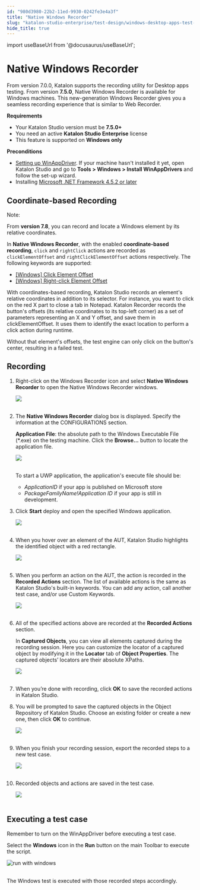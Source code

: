 ```yaml
---
id: "980d3980-22b2-11ed-9930-0242fe3e4a3f"
title: "Native Windows Recorder"
slug: "katalon-studio-enterprise/test-design/windows-desktop-apps-test-design/windows-record-and-spy-utilities/native-windows-recorder"
hide_title: true
---
```

import useBaseUrl from '@docusaurus/useBaseUrl';


# <a id="id" class="anchor_top_offset"/><a id="ariaid-title1" class="anchor_top_offset"/>Native Windows Recorder

<p xmlns="http://www.w3.org/1999/xhtml" className="p">From version 7.0.0, Katalon supports the recording utility for   Desktop apps testing. From version <strong className="ph b">7.5.0</strong>, Native   Windows Recorder is available for Windows machines. This   new-generation Windows Recorder gives you a seamless recording   experience that is similar to Web Recorder.</p> 
<p xmlns="http://www.w3.org/1999/xhtml" className="p">   <strong className="ph b">Requirements</strong> </p> 
<ul xmlns="http://www.w3.org/1999/xhtml" className="ul"><li className="li">Your Katalon Studio version must be     <strong className="ph b">7.5.0+</strong>   </li><li className="li">You need an active <strong className="ph b">Katalon Studio Enterprise</strong>     license</li><li className="li">This feature is supported on <strong className="ph b">Windows only</strong>   </li></ul> 
<p xmlns="http://www.w3.org/1999/xhtml" className="p">   <strong className="ph b">Preconditions</strong> </p> 
<ul xmlns="http://www.w3.org/1999/xhtml" className="ul"><li className="li"><a className="xref" href="/docs/legacy/katalon-studio-enterprise/create-tests-and-projects/configure-test-cases/windows-desktop-apps-testing/set-up-winappdriver">Setting       up WinAppDriver</a>. If your machine hasn't installed it yet, open     Katalon Studio and go to <strong className="ph b">Tools &gt; Windows &gt; Install       WinAppDrivers</strong> and follow the set-up wizard.</li><li className="li">Installing <a className="xref j-external-link" href="https://dotnet.microsoft.com/download/dotnet-framework/net452" target="_blank">Microsoft       .NET Framework 4.5.2 or later</a>   </li></ul> 
    

## <a id="id_1" class="anchor_top_offset"/>Coordinate-based Recording

    
      
<div xmlns="http://www.w3.org/1999/xhtml" className="note note note_note"><span className="note__title">Note:</span> 
  <p className="p">From <strong className="ph b">version 7.8</strong>, you can record and locate a
    Windows element by its relative coordinates.</p>
</div>
      
<p xmlns="http://www.w3.org/1999/xhtml" className="p">In <strong className="ph b">Native Windows Recorder</strong>, with the enabled   <strong className="ph b">coordinate-based recording</strong>, <code className="ph codeph">click</code> and   <code className="ph codeph">rightClick</code> actions are recorded as   <code className="ph codeph">clickElementOffset</code> and   <code className="ph codeph">rightClickElementOffset</code> actions respectively. The   following keywords are supported:</p> 
      
<ul xmlns="http://www.w3.org/1999/xhtml" className="ul">   <li className="li">     <a className="xref" href="/docs/legacy/katalon-studio-enterprise/keywords/windows-keywords/windows-click-element-offset">[Windows]       Click Element Offset</a>   </li>   <li className="li">     <a className="xref" href="/docs/legacy/katalon-studio-enterprise/keywords/windows-keywords/windows-right-click-element-offset">[Windows]       Right-click Element Offset</a>   </li> </ul> 
      
<p xmlns="http://www.w3.org/1999/xhtml" className="p">With coordinates-based recording, Katalon Studio records an   element's relative coordinates in addition to its selector. For   instance, you want to click on the red X part to close a tab in   Notepad. Katalon Recorder records the button's offsets (its   relative coordinates to its top-left corner) as a set of parameters   representing an X and Y offset, and save them in   clickElementOffset. It uses them to identify the exact location to   perform a click action during runtime.</p> 
      
<p xmlns="http://www.w3.org/1999/xhtml" className="p">Without that element's offsets, the test engine can only click   on the button's center, resulting in a failed test.</p> 
    
  

## <a id="id_2" class="anchor_top_offset"/>Recording

<ol xmlns="http://www.w3.org/1999/xhtml" className="ol"><li className="li">     <p className="p">Right-click on the Windows Recorder icon and select       <strong className="ph b">Native Windows Recorder</strong> to open the Native Windows       Recorder windows.</p>     <p className="p">       <img className="image" src={useBaseUrl("https://github.com/katalon-studio/docs-images/raw/master/katalon-studio/docs/native-windows-recorder/open.png")} /><br /><br />     </p>   </li><li className="li">     <p className="p">The <strong className="ph b">Native Windows Recorder</strong> dialog box is       displayed. Specify the information at the CONFIGURATIONS       section.</p>     <p className="p">       <strong className="ph b">Application File</strong>: the absolute path to the       Windows Executable File (*.exe) on the testing machine. Click the       <strong className="ph b">Browse...</strong> button to locate the application       file.</p>     <p className="p">       <img className="image" src={useBaseUrl("https://github.com/katalon-studio/docs-images/raw/master/katalon-studio/docs/native-windows-recorder/app-file.png")} /><br /><br />     </p>     <p className="p">To start a UWP application, the application's execute file       should be:</p>     <ul className="ul"><li className="li">         <em className="ph i">ApplicationID</em> if your app is published on Microsoft         store</li><li className="li">         <em className="ph i">PackageFamilyName!Application ID</em> if your app is still         in development.</li></ul>   </li><li className="li">     <p className="p">Click <strong className="ph b">Start</strong> deploy and open the specified       Windows application.</p>     <p className="p">       <img className="image" src={useBaseUrl("https://github.com/katalon-studio/docs-images/raw/master/katalon-studio/docs/native-windows-recorder/action-bar.png")} /><br /><br />     </p>   </li><li className="li">     <p className="p">When you hover over an element of the AUT, Katalon Studio       highlights the identified object with a red rectangle.</p>     <p className="p">       <img className="image" src={useBaseUrl("https://github.com/katalon-studio/docs-images/raw/master/katalon-studio/docs/native-windows-recorder/hover-highlight.png")} /><br /><br />     </p>   </li><li className="li">     <p className="p">When you perform an action on the AUT, the action is recorded in       the <strong className="ph b">Recorded Actions</strong> section. The list of       available actions is the same as Katalon Studio's built-in       keywords. You can add any action, call another test case, and/or       use Custom Keywords.</p>     <p className="p">       <img className="image" src={useBaseUrl("https://github.com/katalon-studio/docs-images/raw/master/katalon-studio/docs/native-windows-recorder/recorded-actions.png")} /><br /><br />     </p>   </li><li className="li">     <p className="p">All of the specified actions above are recorded at the       <strong className="ph b">Recorded Actions</strong> section.</p>     <p className="p">In <strong className="ph b">Captured Objects</strong>, you can view all elements       captured during the recording session. Here you can customize the       locator of a captured object by modifying it in the       <strong className="ph b">Locator</strong> tab of <strong className="ph b">Object Properties</strong>.       The captured objects’ locators are their absolute XPaths.</p>     <p className="p">       <img className="image" src={useBaseUrl("https://github.com/katalon-studio/docs-images/raw/master/katalon-studio/docs/native-windows-recorder/captured-objects.png")} /><br /><br />     </p>   </li><li className="li">     <p className="p">When you’re done with recording, click <strong className="ph b">OK</strong>       to save the recorded actions in Katalon Studio.</p>   </li><li className="li">     <p className="p">You will be prompted to save the captured objects in the Object       Repository of Katalon Studio. Choose an existing folder or create a       new one, then click <strong className="ph b">OK</strong> to continue.</p>     <p className="p">       <img className="image" height={258} src={useBaseUrl("https://github.com/katalon-studio/docs-images/raw/master/katalon-studio/docs/record-windows-actions/Step9.png")} width={267} /><br /><br />     </p>   </li><li className="li">     <p className="p">When you finish your recording session, export the recorded       steps to a new test case.</p>     <p className="p">       <img className="image" height={197} src={useBaseUrl("https://github.com/katalon-studio/docs-images/raw/master/katalon-studio/docs/record-windows-actions/Export-new-TC.png")} width={494} /><br /><br />     </p>   </li><li className="li">     <p className="p">  Recorded objects and actions are saved in the test case.</p>     <p className="p">       <img className="image" height={191} src={useBaseUrl("https://github.com/katalon-studio/docs-images/raw/master/katalon-studio/docs/record-windows-actions/test-case.png")} width={609} /><br /><br />     </p>   </li></ol> 

## <a id="id_3" class="anchor_top_offset"/>Executing a test case

<p xmlns="http://www.w3.org/1999/xhtml" className="p">Remember to turn on the WinAppDriver before executing a test   case.</p> 
<p xmlns="http://www.w3.org/1999/xhtml" className="p">Select the <strong className="ph b">Windows</strong> icon in the   <strong className="ph b">Run</strong> button on the main Toolbar to execute the   script.</p> 
<p xmlns="http://www.w3.org/1999/xhtml" className="p">   <img className="image" src={useBaseUrl("https://github.com/katalon-studio/docs-images/raw/master/katalon-studio/docs/record-windows-actions/run-with-windows.png")} width={250} alt="run with windows" /><br /><br /> </p> 
<p xmlns="http://www.w3.org/1999/xhtml" className="p">The Windows test is executed with those recorded steps   accordingly.</p> 
